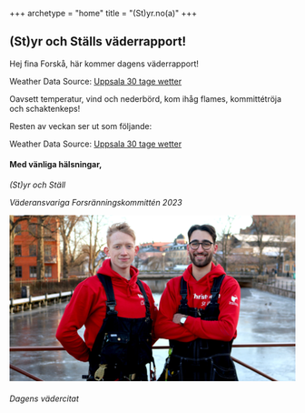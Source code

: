 +++
archetype = "home"
title = "(St)yr.no(a)"
+++

## (St)yr och Ställs väderrapport!

Hej fina Forskå, här kommer dagens väderrapport!

<div id="ww_799edb06c767a" v='1.3' loc='id' a='{"t":"horizontal","lang":"sv","sl_lpl":1,"ids":["wl2608"],"font":"Arial","sl_ics":"one_a","sl_sot":"celsius","cl_bkg":"image","cl_font":"#FFFFFF","cl_cloud":"#FFFFFF","cl_persp":"#81D4FA","cl_sun":"#FFC107","cl_moon":"#FFC107","cl_thund":"#FF5722","el_phw":3}'>Weather Data Source: <a href="https://wetterlabs.de/wetter_uppsala/30_tage/" id="ww_799edb06c767a_u" target="_blank">Uppsala 30 tage wetter</a></div><script async src="https://app1.weatherwidget.org/js/?id=ww_799edb06c767a"></script>


Oavsett temperatur, vind och nederbörd, kom ihåg flames, kommittétröja och schaktenkeps!

Resten av veckan ser ut som följande:

<div id="ww_274260e5f1f97" v='1.3' loc='id' a='{"t":"responsive","lang":"sv","sl_lpl":1,"ids":["wl2608"],"font":"Arial","sl_ics":"one","sl_sot":"celsius","cl_bkg":"#D32F2F","cl_font":"#FFFFFF","cl_cloud":"#FFFFFF","cl_persp":"#FFFFFF","cl_sun":"#FFC107","cl_moon":"#FFC107","cl_thund":"#FFFFFF","cl_odd":"#0000000a","sl_tof":"7"}'>Weather Data Source: <a href="https://wetterlabs.de/wetter_uppsala/30_tage/" id="ww_274260e5f1f97_u" target="_blank">Uppsala 30 tage wetter</a></div><script async src="https://app1.weatherwidget.org/js/?id=ww_274260e5f1f97"></script>


#### Med vänliga hälsningar,

*(St)yr och Ställ*

*Väderansvariga Forsränningskommittén 2023*

![Image](/images/starboys.JPG)

###### Dagens vädercitat
<i id="quote">
</i>

<script>
        const quotes = [
            "\"God bless Mother Nature, she's a single woman too\" –The Weather Girls",
            "\"Det finngs inget dåligt väder, bara dåliga kläder.\" –Svenskt talesätt",
            "\"April is the cruelest month, breeding \
            lilacs out of the dead land, mixing \
            memory and desire, stirring \
            dull roots with spring rain.\" –T.S. Eliot, The Waste Land",
            "\"Just for the record, the weather today is calm and sunny, but the air is full of bullshit.\" –Chuck Palahniuk",
            "\"I came face-to-face with a gorilla which was quite good, but it was a 10-hour trek in bad weather, up hills, covered in mud, with mosquitoes everywhere and when we got there the gorilla's just sat there doing nowt.\" –Karl Pilkington",
            "\"You ever been in a storm, Wally? I mean, a real storm. Not a thunderstorm, but a storm of fists raining down on your head. Blasting you in the face.\" –Dennis Reynolds, It's Always Sunny in Philadelphia",
            "\"Wouldn't you like to know, weather boy?\""
        ]

        const d = new Date()
        let day = d.getDay()
        document.getElementById('quote').innerHTML = quotes[day]

</script>
